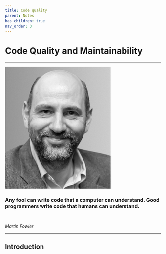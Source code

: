 ```yaml
---
title: Code quality
parent: Notes
has_children: true
nav_order: 3
---
```


# Code Quality and Maintainability

<hr class="splash">

![Martin Fowler](../../images/martin_fowler.png)

### Any fool can write code that a computer can understand. Good programmers write code that humans can understand.

<br/>

*Martin Fowler*

<hr class="splash">

## Introduction

